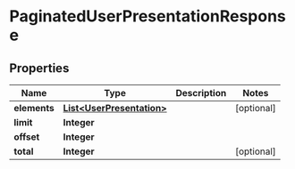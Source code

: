 
# PaginatedUserPresentationResponse

## Properties
Name | Type | Description | Notes
------------ | ------------- | ------------- | -------------
**elements** | [**List&lt;UserPresentation&gt;**](UserPresentation.md) |  |  [optional]
**limit** | **Integer** |  | 
**offset** | **Integer** |  | 
**total** | **Integer** |  |  [optional]



